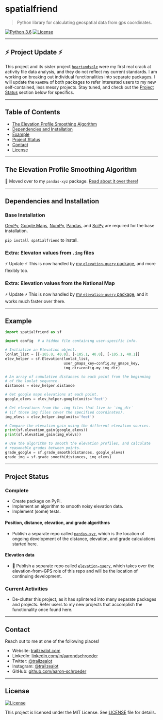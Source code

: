 # spatialfriend

> Python library for calculating geospatial data from gps coordinates.

[![Python 3.6](https://img.shields.io/badge/python-3.6-blue.svg)](https://www.python.org/downloads/release/python-360/)
[![License](http://img.shields.io/:license-mit-blue.svg)](http://badges.mit-license.org)

---

## :zap: Project Update :zap: 

This project and its sister project [`heartandsole`](https://github.com/aaron-schroeder/heartandsole)
were my first real crack at activity file data analysis, and they do not reflect my
current standards. I am working on breaking out individual functionalities into 
separate packages. I will update the `README` of both packages to refer interested
users to my new self-contained, less messy projects. Stay tuned, and check out the 
[Project Status](#project-status) section below for specifics.

---

## Table of Contents

- [The Elevation Profile Smoothing Algorithm](#the-elevation-profile-smoothing-algorithm)
- [Dependencies and Installation](#dependencies-and-installation)
- [Example](#example)
- [Project Status](#project-status) <!-- - [References](#references) -->
- [Contact](#contact)
- [License](#license)

---

## The Elevation Profile Smoothing Algorithm

:tada: Moved over to my `pandas-xyz` package. 
[Read about it over there!](https://github.com/aaron-schroeder/pandas-xyz#the-elevation-smoothing-algorithm)

---

## Dependencies and Installation

### Base Installation

[GeoPy](https://github.com/geopy/geopy),
[Google Maps](https://github.com/googlemaps/google-maps-services-python),
[NumPy](http://www.numpy.org/), [Pandas](http://pandas.pydata.org/), 
and [SciPy](https://www.scipy.org/) are required for the base installation.

`pip install spatialfriend` to install.

### Extra: Elevaton values from `.img` files

:zap: Update :zap: This is now handled by 
[my `elevation-query` package](https://github.com/aaron-schroeder/elevation-query#extra-elevation-values-from-img-and-geotiff-files),
and more flexibly too.

### Extra: Elevation values from the National Map

:zap: Update :zap: This is now handled by 
[my `elevation-query` package](https://github.com/aaron-schroeder/elevation-query#extra-elevation-values-from-img-and-geotiff-files),
and it works much faster over there.

---

## Example
```python
import spatialfriend as sf

import config  # a hidden file containing user-specific info.

# Initialize an Elevation object.
lonlat_list = [[-105.0, 40.0], [-105.1, 40.0], [-105.1, 40.1]]
elev_helper = sf.Elevation(lonlat_list,
                           user_gmaps_key=config.my_gmaps_key,
                           img_dir=config.my_img_dir)

# An array of cumulative distances to each point from the beginning
# of the lonlat sequence.
distances = elev_helper.distance

# Get google maps elevations at each point.
google_elevs = elev_helper.google(units='feet')

# Get elevations from the .img files that live in `img_dir`
# (if those img files cover the specified coordinates).
img_elevs = elev_helper.img(units='feet')

# Compare the elevation gain using the different elevation sources.
print(sf.elevation_gain(google_elevs))
print(sf.elevation_gain(img_elevs))

# Use the algorithm to smooth the elevation profiles, and calculate
# reasonable grades between points.
grade_google = sf.grade_smooth(distances, google_elevs)
grade_img = sf.grade_smooth(distances, img_elevs)
```

---

## Project Status

### Complete

- Create package on PyPi.
- Implement an algorithm to smooth noisy elevation data.
- Implement (some) tests.

#### Position, distance, elevation, and grade algorithms

- Publish a separate repo called [`pandas-xyz`](https://github.com/aaron-schroeder/pandas-xyz),
  which is the location of ongoing development of the distance, elevation, and grade calculations
  started here.

#### Elevation data

- :tada: Publish a separate repo called [`elevation-query`](https://github.com/aaron-schroeder/elevation-query),
  which takes over the elevation-from-GPS role of this repo and will be the location of continuing development.

### Current Activities

- De-clutter this project, as it has splintered into many separate packages and projects. Refer users
  to my new projects that accomplish the functionality once found here.

---

## Contact

Reach out to me at one of the following places!

- Website: [trailzealot.com](https://trailzealot.com)
- LinkedIn: [linkedin.com/in/aarondschroeder](https://www.linkedin.com/in/aarondschroeder/)
- Twitter: [@trailzealot](https://twitter.com/trailzealot)
- Instagram: [@trailzealot](https://instagram.com/trailzealot)</a>
- GitHub: [github.com/aaron-schroeder](https://github.com/aaron-schroeder)

---

## License

[![License](http://img.shields.io/:license-mit-blue.svg)](http://badges.mit-license.org)

This project is licensed under the MIT License. See
[LICENSE](https://github.com/aaron-schroeder/spatialfriend/blob/master/LICENSE)
file for details.

